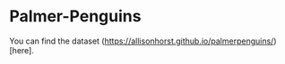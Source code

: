 # Palmer-Penguins

You can find the dataset (https://allisonhorst.github.io/palmerpenguins/)[here].

